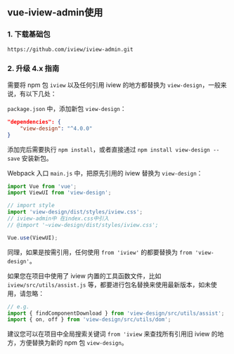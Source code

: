 ## vue-iview-admin使用

### 1. 下载基础包

```
https://github.com/iview/iview-admin.git
```

### 2. 升级 4.x 指南

需要将 npm 包 `iview` 以及任何引用 iview 的地方都替换为 `view-design`，一般来说，有以下几处：

`package.json` 中，添加新包 `view-design`： 

```json
"dependencies": {
    "view-design": "^4.0.0"
}
```

添加完后需要执行 `npm install`，或者直接通过 `npm install view-design --save` 安装新包。

Webpack 入口 `main.js` 中，把原先引用的 iview 替换为 `view-design`： 

```javascript
import Vue from 'vue';
import ViewUI from 'view-design';

// import style
import 'view-design/dist/styles/iview.css';
// iview-admin中 在index.css中引入
// @import '~view-design/dist/styles/iview.css';

Vue.use(ViewUI);
```

同理，如果是按需引用，任何使用 `from 'iview'` 的都要替换为 `from 'view-design'`。

如果您在项目中使用了 iview 内置的工具函数文件，比如 `iview/src/utils/assist.js` 等，都要进行包名替换来使用最新版本，如未使用，请忽略： 

```javascript
// e.g.
import { findComponentDownload } from 'view-design/src/utils/assist';
import { on, off } from 'view-design/src/utils/dom';
```

建议您可以在项目中全局搜索关键词 `from 'iview` 来查找所有引用旧 iview 的地方，方便替换为新的 npm 包 `view-design`。



